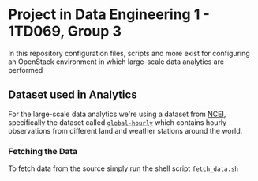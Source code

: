 # Project in Data Engineering 1 - 1TD069, Group 3
In this repository configuration files, scripts and more exist for configuring an OpenStack environment in which large-scale data analytics are performed

## Dataset used in Analytics

For the large-scale data analytics we're using a dataset from [NCEI](https://www.ncei.noaa.gov/), specifically the dataset called [`global-hourly`](https://www.ncei.noaa.gov/products/land-based-station/integrated-surface-database) which contains hourly observations from different land and weather stations around the world.  

### Fetching the Data

To fetch data from the source simply run the shell script `fetch_data.sh`
